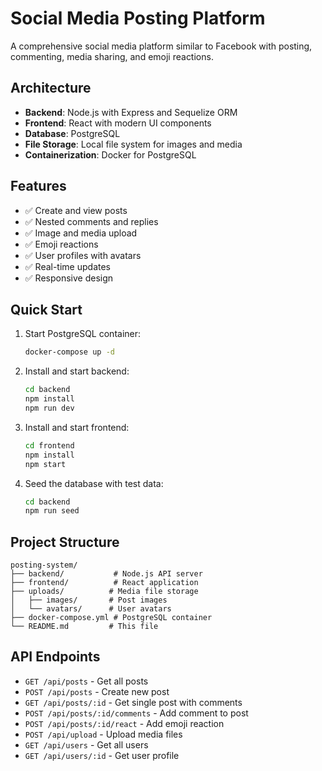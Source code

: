 # Social Media Posting Platform

A comprehensive social media platform similar to Facebook with posting, commenting, media sharing, and emoji reactions.

## Architecture

- **Backend**: Node.js with Express and Sequelize ORM
- **Frontend**: React with modern UI components
- **Database**: PostgreSQL
- **File Storage**: Local file system for images and media
- **Containerization**: Docker for PostgreSQL

## Features

- ✅ Create and view posts
- ✅ Nested comments and replies
- ✅ Image and media upload
- ✅ Emoji reactions
- ✅ User profiles with avatars
- ✅ Real-time updates
- ✅ Responsive design

## Quick Start

1. Start PostgreSQL container:
   ```bash
   docker-compose up -d
   ```

2. Install and start backend:
   ```bash
   cd backend
   npm install
   npm run dev
   ```

3. Install and start frontend:
   ```bash
   cd frontend
   npm install
   npm start
   ```

4. Seed the database with test data:
   ```bash
   cd backend
   npm run seed
   ```

## Project Structure

```
posting-system/
├── backend/           # Node.js API server
├── frontend/          # React application
├── uploads/          # Media file storage
│   ├── images/       # Post images
│   └── avatars/      # User avatars
├── docker-compose.yml # PostgreSQL container
└── README.md         # This file
```

## API Endpoints

- `GET /api/posts` - Get all posts
- `POST /api/posts` - Create new post
- `GET /api/posts/:id` - Get single post with comments
- `POST /api/posts/:id/comments` - Add comment to post
- `POST /api/posts/:id/react` - Add emoji reaction
- `POST /api/upload` - Upload media files
- `GET /api/users` - Get all users
- `GET /api/users/:id` - Get user profile
